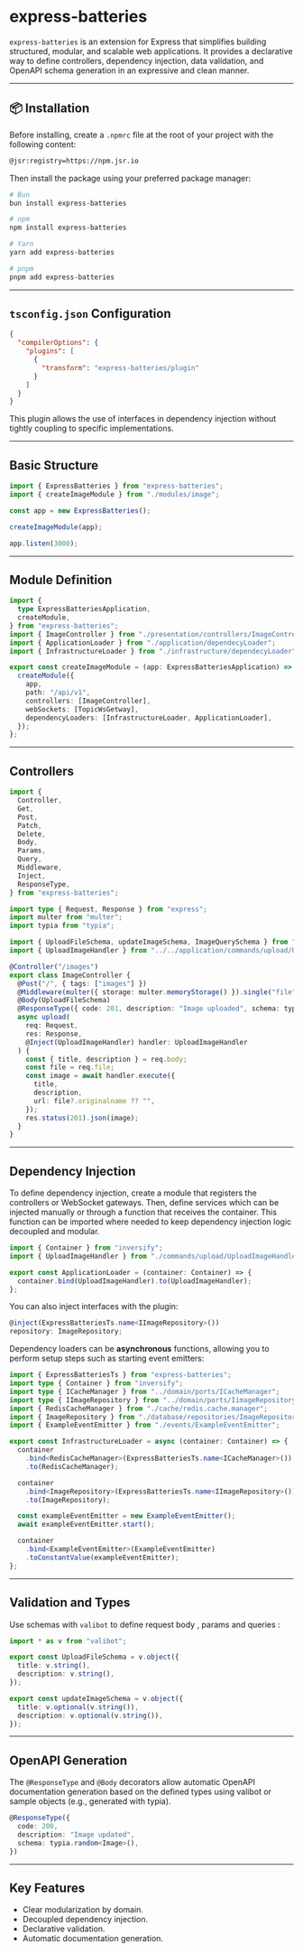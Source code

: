 # express-batteries

`express-batteries` is an extension for Express that simplifies building structured, modular, and scalable web applications. It provides a declarative way to define controllers, dependency injection, data validation, and OpenAPI schema generation in an expressive and clean manner.

---

## 📦 Installation

Before installing, create a `.npmrc` file at the root of your project with the following content:

```bash
@jsr:registry=https://npm.jsr.io
```

Then install the package using your preferred package manager:

```bash
# Bun
bun install express-batteries

# npm
npm install express-batteries

# Yarn
yarn add express-batteries

# pnpm
pnpm add express-batteries
```

---

## `tsconfig.json` Configuration

```json
{
  "compilerOptions": {
    "plugins": [
      {
        "transform": "express-batteries/plugin"
      }
    ]
  }
}
```

This plugin allows the use of interfaces in dependency injection without tightly coupling to specific implementations.

---

## Basic Structure

```ts
import { ExpressBatteries } from "express-batteries";
import { createImageModule } from "./modules/image";

const app = new ExpressBatteries();

createImageModule(app);

app.listen(3000);
```

---

## Module Definition

```ts
import {
  type ExpressBatteriesApplication,
  createModule,
} from "express-batteries";
import { ImageController } from "./presentation/controllers/ImageController";
import { ApplicationLoader } from "./application/dependecyLoader";
import { InfrastructureLoader } from "./infrastructure/dependecyLoader";

export const createImageModule = (app: ExpressBatteriesApplication) => {
  createModule({
    app,
    path: "/api/v1",
    controllers: [ImageController],
    webSockets: [TopicWsGetway],
    dependencyLoaders: [InfrastructureLoader, ApplicationLoader],
  });
};
```

---

## Controllers

```ts
import {
  Controller,
  Get,
  Post,
  Patch,
  Delete,
  Body,
  Params,
  Query,
  Middleware,
  Inject,
  ResponseType,
} from "express-batteries";

import type { Request, Response } from "express";
import multer from "multer";
import typia from "typia";

import { UploadFileSchema, updateImageSchema, ImageQuerySchema } from "../schemas/imageCrudSchemas";
import { UploadImageHandler } from "../../application/commands/upload/UploadImageHandler";

@Controller("/images")
export class ImageController {
  @Post("/", { tags: ["images"] })
  @Middleware(multer({ storage: multer.memoryStorage() }).single("file"))
  @Body(UploadFileSchema)
  @ResponseType({ code: 201, description: "Image uploaded", schema: typia.random<Image>() })
  async upload(
    req: Request,
    res: Response,
    @Inject(UploadImageHandler) handler: UploadImageHandler
  ) {
    const { title, description } = req.body;
    const file = req.file;
    const image = await handler.execute({
      title,
      description,
      url: file?.originalname ?? "",
    });
    res.status(201).json(image);
  }
}
```

---

## Dependency Injection

To define dependency injection, create a module that registers the controllers or WebSocket gateways. Then, define services which can be injected manually or through a function that receives the container. This function can be imported where needed to keep dependency injection logic decoupled and modular.

```ts
import { Container } from "inversify";
import { UploadImageHandler } from "./commands/upload/UploadImageHandler";

export const ApplicationLoader = (container: Container) => {
  container.bind(UploadImageHandler).to(UploadImageHandler);
};
```

You can also inject interfaces with the plugin:

```ts
@inject(ExpressBatteriesTs.name<IImageRepository>())
repository: ImageRepository;
```

Dependency loaders can be **asynchronous** functions, allowing you to perform setup steps such as starting event emitters:

```ts
import { ExpressBatteriesTs } from "express-batteries";
import type { Container } from "inversify";
import type { ICacheManager } from "../domain/ports/ICacheManager";
import type { IImageRepository } from "../domain/ports/IimageRepository";
import { RedisCacheManager } from "./cache/redis.cache.manager";
import { ImageRepository } from "./database/repositories/ImageRepository";
import { ExampleEventEmitter } from "./events/ExampleEventEmitter";

export const InfrastructureLoader = async (container: Container) => {
  container
    .bind<RedisCacheManager>(ExpressBatteriesTs.name<ICacheManager>())
    .to(RedisCacheManager);

  container
    .bind<ImageRepository>(ExpressBatteriesTs.name<IImageRepository>())
    .to(ImageRepository);

  const exampleEventEmitter = new ExampleEventEmitter();
  await exampleEventEmitter.start();

  container
    .bind<ExampleEventEmitter>(ExampleEventEmitter)
    .toConstantValue(exampleEventEmitter);
};
```

---

## Validation and Types

Use schemas with `valibot` to define request body , params and queries :

```ts
import * as v from "valibot";

export const UploadFileSchema = v.object({
  title: v.string(),
  description: v.string(),
});

export const updateImageSchema = v.object({
  title: v.optional(v.string()),
  description: v.optional(v.string()),
});
```

---

## OpenAPI Generation

The `@ResponseType` and `@Body` decorators allow automatic OpenAPI documentation generation based on the defined types using valibot or sample objects (e.g., generated with typia).

```ts
@ResponseType({
  code: 200,
  description: "Image updated",
  schema: typia.random<Image>(),
})
```

---

## Key Features

- Clear modularization by domain.
- Decoupled dependency injection.
- Declarative validation.
- Automatic documentation generation.

